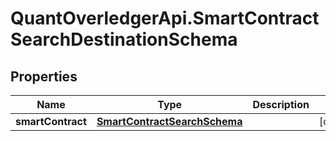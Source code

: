 # QuantOverledgerApi.SmartContractSearchDestinationSchema

## Properties

Name | Type | Description | Notes
------------ | ------------- | ------------- | -------------
**smartContract** | [**SmartContractSearchSchema**](SmartContractSearchSchema.md) |  | [optional] 


